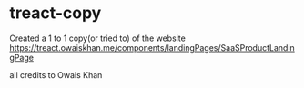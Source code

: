 # treact-copy
Created a 1 to 1 copy(or tried to) of the website 
https://treact.owaiskhan.me/components/landingPages/SaaSProductLandingPage

all credits to Owais Khan 
